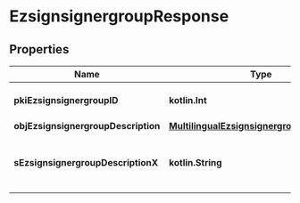 
# EzsignsignergroupResponse

## Properties
Name | Type | Description | Notes
------------ | ------------- | ------------- | -------------
**pkiEzsignsignergroupID** | **kotlin.Int** | The unique ID of the Ezsignsignergroup | 
**objEzsignsignergroupDescription** | [**MultilingualEzsignsignergroupDescription**](MultilingualEzsignsignergroupDescription.md) |  | 
**sEzsignsignergroupDescriptionX** | **kotlin.String** | The Description of the Ezsignsignergroup in the language of the requester |  [optional]



